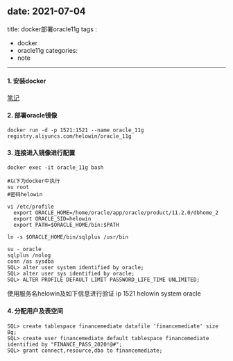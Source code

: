 
date: 2021-07-04
---
title: docker部署oracle11g
tags :
 - docker
 - oracle11g
categories:
 - note
---


#### 1. 安装docker

[笔记](https://github.com/fushisanlang/own_note/blob/master/linux/linux%E7%AC%94%E8%AE%B0/centos7%E5%AE%89%E8%A3%85docker-ce.md)

#### 2. 部署oracle镜像

```shell
docker run -d -p 1521:1521 --name oracle_11g registry.aliyuncs.com/helowin/oracle_11g
```
<!--more-->
#### 3. 连接进入镜像进行配置

```shell
docker exec -it oracle_11g bash

#以下为docker中执行
su root
#密码helowin

vi /etc/profile
  export ORACLE_HOME=/home/oracle/app/oracle/product/11.2.0/dbhome_2
  export ORACLE_SID=helowin
  export PATH=$ORACLE_HOME/bin:$PATH
  
ln -s $ORACLE_HOME/bin/sqlplus /usr/bin

su - oracle
sqlplus /nolog
conn /as sysdba
SQL> alter user system identified by oracle; 
SQL> alter user sys identified by oracle;
SQL> ALTER PROFILE DEFAULT LIMIT PASSWORD_LIFE_TIME UNLIMITED;
```

使用服务名helowin及如下信息进行验证
ip 1521 helowin system oracle

#### 4. 分配用户及表空间

```shell
SQL> create tablespace financemediate datafile 'financemediate' size 8g;
SQL> create user financemediate default tablespace financemediate identified by "FINANCE_PASS_2020!@#";
SQL> grant connect,resource,dba to financemediate;
```

